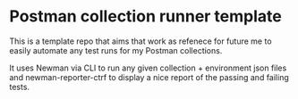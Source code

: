 # Postman collection runner template
This is a template repo that aims that work as refenece for future me to easily automate any test runs for my Postman collections.

It uses Newman via CLI to run any given collection + environment json files and newman-reporter-ctrf to display a nice report of the passing and failing tests.
